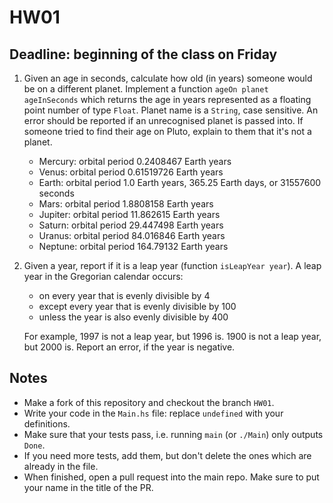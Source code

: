 # HW01
## Deadline: beginning of the class on Friday

1. Given an age in seconds, calculate how old (in years) someone would be on a different planet. Implement a function `ageOn planet ageInSeconds` which returns the age in years represented as a floating point number of type `Float`. Planet name is a `String`, case sensitive. An error should be reported if an unrecognised planet is passed into. If someone tried to find their age on Pluto, explain to them that it's not a planet. 

   * Mercury: orbital period 0.2408467 Earth years
   * Venus: orbital period 0.61519726 Earth years
   * Earth: orbital period 1.0 Earth years, 365.25 Earth days, or 31557600 seconds
   * Mars: orbital period 1.8808158 Earth years
   * Jupiter: orbital period 11.862615 Earth years
   * Saturn: orbital period 29.447498 Earth years
   * Uranus: orbital period 84.016846 Earth years
   * Neptune: orbital period 164.79132 Earth years

2. Given a year, report if it is a leap year (function `isLeapYear year`). A leap year in the Gregorian calendar occurs:

   * on every year that is evenly divisible by 4
   * except every year that is evenly divisible by 100
   * unless the year is also evenly divisible by 400

   For example, 1997 is not a leap year, but 1996 is. 1900 is not a leap year, but 2000 is. Report an error, if the year is negative. 

## Notes 

* Make a fork of this repository and checkout the branch `HW01`.
* Write your code in the `Main.hs` file: replace `undefined` with your definitions.
* Make sure that your tests pass, i.e. running `main` (or `./Main`) only outputs `Done`.
* If you need more tests, add them, but don't delete the ones which are already in the file. 
* When finished, open a pull request into the main repo. Make sure to put your name in the title of the PR.  